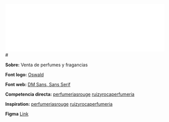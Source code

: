 <div align = "center"> 
  <picture>
    <source media="(prefers-color-scheme: dark)" srcset="img/ELIXUER.svg">
    <source media="(prefers-color-scheme: light)" srcset="img/ELIXUER_White.svg">
    <img alt="Descripción de la imagen" src="img/ELIXUER_White.svg">
  </picture>
</div>
#

<strong>Sobre:</strong> Venta de perfumes y fragancias

<strong>Font logo:</strong> [Oswald](https://fonts.google.com/specimen/Oswald)

<strong>Font web:</strong> [DM Sans, Sans Serif](https://fonts.google.com/specimen/DM+Sans)

<strong>Competencia directa:</strong>
[perfumeriasrouge](https://www.perfumeriasrouge.com/)
[ruizyrocaperfumeria](https://www.ruizyrocaperfumeria.com/)

<strong>Inspiration:</strong>
[perfumeriasrouge](https://www.perfumeriasrouge.com/)
[ruizyrocaperfumeria](https://www.ruizyrocaperfumeria.com/)

<strong>Figma</strong>
[Link](https://www.figma.com/proto/kLz6tWYq6aRsPc04nmWNnK/ELIXUER?node-id=0-1&t=cykGjw4b5Op6Z2hO-1)
